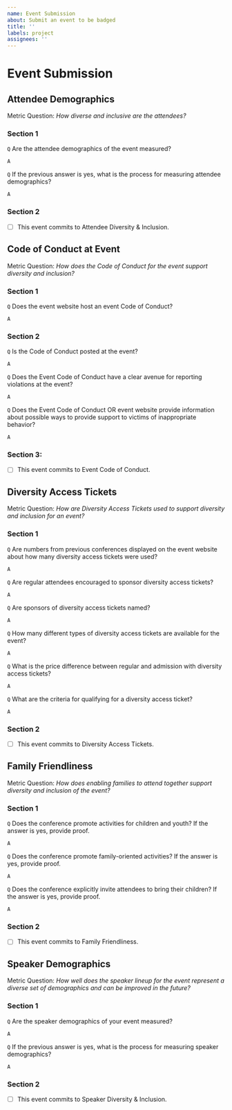 ```yaml
---
name: Event Submission
about: Submit an event to be badged
title: ''
labels: project
assignees: ''
---
```


# Event Submission

<!--

Thanks for starting the process of submitting an event for D&I Badging. To receive a CHAOSS D&I Event Badge, fill out this document as completely and honestly as possible.

Items are marked with `Q` and `A` lines with comments for each answer.

-->

## Attendee Demographics

Metric Question: _How diverse and inclusive are the attendees?_

### Section 1

`Q` Are the attendee demographics of the event measured?

`A` <!-- Yes/No (Required) -->

`Q` If the previous answer is yes, what is the process for measuring attendee demographics?

`A` <!-- Essay (Required) -->

### Section 2

- [ ] This event commits to Attendee Diversity & Inclusion.

## Code of Conduct at Event

Metric Question: _How does the Code of Conduct for the event support diversity and inclusion?_

### Section 1

`Q` Does the event website host an event Code of Conduct?

`A` <!-- Yes/No (Required) -->

<!-- NOTE: If you answered "No" skip to Section 3 -->

### Section 2

`Q` Is the Code of Conduct posted at the event?

`A` <!-- Yes/No (Only required if you answered Yes in Section 1) -->

`Q` Does the Event Code of Conduct have a clear avenue for reporting violations at the event?

`A` <!-- Yes/No (Only required if you answered Yes in Section 1) -->

`Q` Does the Event Code of Conduct OR event website provide information about possible ways to provide support to victims of inappropriate behavior?

`A` <!-- Yes/No (Only required if you answered Yes in Section 1) -->

### Section 3:

- [ ] This event commits to Event Code of Conduct.

## Diversity Access Tickets

Metric Question: _How are Diversity Access Tickets used to support diversity and inclusion for an event?_

### Section 1

`Q` Are numbers from previous conferences displayed on the event website about how many diversity access tickets were used?

`A` <!-- Yes/No (Required) -->

`Q` Are regular attendees encouraged to sponsor diversity access tickets?

`A` <!-- Yes/No (Required) -->

`Q` Are sponsors of diversity access tickets named?

`A` <!-- Yes/No (Required) -->

`Q` How many different types of diversity access tickets are available for the event?

`A` <!-- Short Answer (Required) -->

`Q` What is the price difference between regular and admission with diversity access tickets?

`A` <!-- Short Answer (Required) -->

`Q` What are the criteria for qualifying for a diversity access ticket?

`A` <!-- Essay (Required) -->

### Section 2

- [ ] This event commits to Diversity Access Tickets.

## Family Friendliness

Metric Question: _How does enabling families to attend together support diversity and inclusion of the event?_

### Section 1

`Q` Does the conference promote activities for children and youth? If the answer is yes, provide proof.

`A` <!-- Yes/No (Required) -->

<!-- NOTE: If the answer is yes, provide proof -->

`Q` Does the conference promote family-oriented activities? If the answer is yes, provide proof.

`A` <!-- Yes/No (Required) -->

<!-- NOTE: If the answer is yes, provide proof -->

`Q` Does the conference explicitly invite attendees to bring their children? If the answer is yes, provide proof.

`A` <!-- Yes/No (Required) -->

<!-- NOTE: If the answer is yes, provide proof -->

### Section 2

- [ ] This event commits to Family Friendliness.

## Speaker Demographics

Metric Question: _How well does the speaker lineup for the event represent a diverse set of demographics and can be improved in the future?_

### Section 1

`Q` Are the speaker demographics of your event measured?

`A` <!-- Yes/No (Required) -->

`Q` If the previous answer is yes, what is the process for measuring speaker demographics?

`A` <!-- Essay (Required) -->

### Section 2

- [ ] This event commits to Speaker Diversity & Inclusion.
